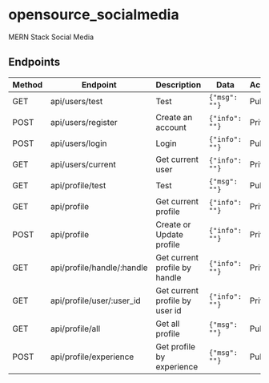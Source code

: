 # opensource_socialmedia

MERN Stack Social Media

## Endpoints

| Method  | Endpoint                           | Description                      | Data                  | Access  |
|---------|------------------------------------|----------------------------------|-----------------------|---------|
| GET     | api/users/test                     | Test                             | `{"msg": ""}`         | Public  |
| POST    | api/users/register                 | Create an account                | `{"info": ""}`        | Private |
| POST    | api/users/login                    | Login                            | `{"info": ""}`        | Public  |
| GET     | api/users/current                  | Get current user                 | `{"info": ""}`        | Private |
| GET     | api/profile/test                   | Test                             | `{"msg": ""}`         | Public  |
| GET     | api/profile                        | Get current profile              | `{"info": ""}`        | Private |
| POST    | api/profile                        | Create or Update profile         | `{"info": ""}`        | Private |
| GET     | api/profile/handle/:handle         | Get current profile by handle    | `{"info": ""}`        | Private |
| GET     | api/profile/user/:user_id          | Get current profile by user id   | `{"info": ""}`        | Private |
| GET     | api/profile/all                    | Get all profile                  | `{"msg": ""}`         | Public  |
| POST    | api/profile/experience             | Get profile by experience        | `{"msg": ""}`         | Public  |
